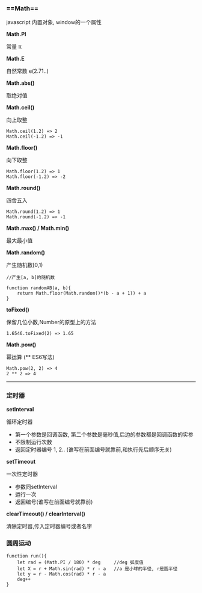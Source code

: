 ### ==Math==
javascript 内置对象, window的一个属性

**Math.PI**

常量 π

**Math.E**

自然常数 e(2.71..)

**Math.abs()**

取绝对值

**Math.ceil()**

向上取整
```
Math.ceil(1.2) => 2
Math.ceil(-1.2) => -1
```
**Math.floor()**

向下取整
```
Math.floor(1.2) => 1
Math.floor(-1.2) => -2
```
**Math.round()**

四舍五入
```
Math.round(1.2) => 1
Math.round(-1.2) => -1
```
**Math.max() / Math.min()**

最大最小值

**Math.random()**

产生随机数[0,1)
```
//产生[a, b]的随机数

function randomAB(a, b){
    return Math.floor(Math.random()*(b - a + 1)) + a
}
```

**toFixed()**

保留几位小数,Number的原型上的方法
```
1.6546.toFixed(2) => 1.65
```
**Math.pow()**

幂运算 (** ES6写法)
```
Math.pow(2, 2) => 4
2 ** 2 => 4 
```

---

### 定时器

**setInterval**

循环定时器

- 第一个参数是回调函数, 第二个参数是毫秒值,后边的参数都是回调函数的实参
- 不限制运行次数
- 返回定时器编号 1, 2.. (谁写在前面编号就靠前,和执行先后顺序无关)

**setTimeout**

一次性定时器

- 参数同setInterval
- 运行一次
- 返回编号(谁写在前面编号就靠前)

**clearTimeout() / clearInterval()**

清除定时器,传入定时器编号或者名字


### 圆周运动
```
function run(){
    let rad = (Math.PI / 180) * deg     //deg 弧度值
    let X = r + Math.sin(rad) * r - a   //a 是小球的半径, r是圆半径
    let y = r - Math.cos(rad) * r - a
    deg++ 
}
```



